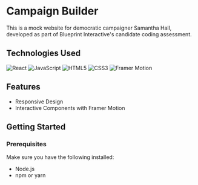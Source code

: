 # Campaign Builder

This is a mock website for democratic campaigner Samantha Hall, developed as part of Blueprint Interactive's candidate coding assessment.

## Technologies Used
![React](https://img.shields.io/badge/react-%2320232a.svg?style=for-the-badge&logo=react&logoColor=%2361DAFB)
![JavaScript](https://img.shields.io/badge/javascript-%23323330.svg?style=for-the-badge&logo=javascript&logoColor=%23F7DF1E)
![HTML5](https://img.shields.io/badge/html5-%23E34F26.svg?style=for-the-badge&logo=html5&logoColor=white)
![CSS3](https://img.shields.io/badge/css3-%231572B6.svg?style=for-the-badge&logo=css3&logoColor=white)
![Framer Motion](https://img.shields.io/badge/framer%20motion-%23000000.svg?style=for-the-badge&logo=framer&logoColor=white)

## Features

- Responsive Design
- Interactive Components with Framer Motion

## Getting Started

### Prerequisites
Make sure you have the following installed:
- Node.js
- npm or yarn
